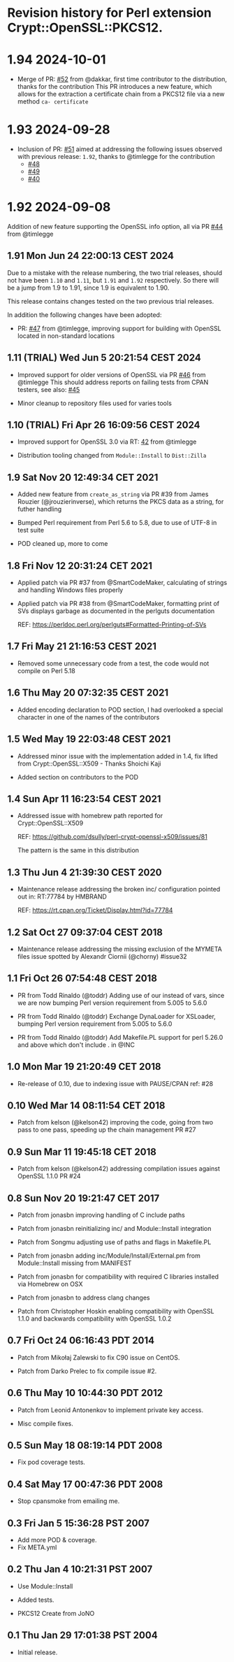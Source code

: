 # Revision history for Perl extension Crypt::OpenSSL::PKCS12.

# 1.94 2024-10-01

- Merge of PR: [#52](https://github.com/dsully/perl-crypt-openssl-pkcs12/pull/52) from @dakkar, first time contributor to the distribution, thanks for the contribution
  This PR introduces a new feature, which allows for the extraction a certificate chain from a PKCS12 file via a new method `ca- certificate`

# 1.93 2024-09-28

- Inclusion of PR: [#51](https://github.com/dsully/perl-crypt-openssl-pkcs12/pull/51) aimed at addressing the following issues observed with previous release: `1.92`, thanks to @timlegge for the contribution
  - [#48](https://github.com/dsully/perl-crypt-openssl-pkcs12/issues/48)
  - [#49](https://github.com/dsully/perl-crypt-openssl-pkcs12/issues/49)
  - [#40](https://github.com/dsully/perl-crypt-openssl-pkcs12/issues/50)

# 1.92 2024-09-08

Addition of new feature supporting the OpenSSL info option, all via PR [#44](https://github.com/dsully/perl-crypt-openssl-pkcs12/pull/44) from @timlegge

## 1.91 Mon Jun 24 22:00:13 CEST 2024

Due to a mistake with the release numbering, the two trial releases, should not have been `1.10` and `1.11`, but `1.91` and `1.92` respectively. So there will be a jump from 1.9 to 1.91, since 1.9 is equivalent to 1.90.

This release contains changes tested on the two previous trial releases.

In addition the following changes have been adopted:

- PR: [#47](https://github.com/dsully/perl-crypt-openssl-pkcs12/pull/47) from @timlegge, improving support for building with OpenSSL located in non-standard locations

## 1.11 (TRIAL) Wed Jun  5 20:21:54 CEST 2024

- Improved support for older versions of OpenSSL via PR [#46](https://github.com/dsully/perl-crypt-openssl-pkcs12/pull/46) from @timlegge
  This should address reports on failing tests from CPAN testers, see also: [#45](https://github.com/dsully/perl-crypt-openssl-pkcs12/issues/45)

- Minor cleanup to repository files used for varies tools

## 1.10 (TRIAL) Fri Apr 26 16:09:56 CEST 2024

- Improved support for OpenSSL 3.0 via RT: [42](https://github.com/dsully/perl-crypt-openssl-pkcs12/pull/42) from @timlegge

- Distribution tooling changed from `Module::Install` to `Dist::Zilla`

## 1.9 Sat Nov 20 12:49:34 CET 2021

- Added new feature from `create_as_string` via PR #39 from James Rouzier (@jrouzierinverse), which returns the PKCS data as a string, for futher handling

- Bumped Perl requirement from Perl 5.6 to 5.8, due to use of UTF-8 in test suite

- POD cleaned up, more to come

## 1.8 Fri Nov 12 20:31:24 CET 2021

- Applied patch via PR #37 from @SmartCodeMaker, calculating of strings and handling Windows files properly

- Applied patch via PR #38 from @SmartCodeMaker, formatting print of SVs displays garbage as documented in the perlguts documentation

  REF: https://perldoc.perl.org/perlguts#Formatted-Printing-of-SVs

## 1.7  Fri May 21 21:16:53 CEST 2021

- Removed some unnecessary code from a test, the code would not compile on Perl 5.18

## 1.6  Thu May 20 07:32:35 CEST 2021

- Added encoding declaration to POD section, I had overlooked a special character in one of the names of the contributors

## 1.5  Wed May 19 22:03:48 CEST 2021

- Addressed minor issue with the implementation added in 1.4, fix lifted from Crypt::OpenSSL::X509 - Thanks Shoichi Kaji

- Added section on contributors to the POD

## 1.4  Sun Apr 11 16:23:54 CEST 2021

- Addressed issue with homebrew path reported for Crypt::OpenSSL::X509

  REF: https://github.com/dsully/perl-crypt-openssl-x509/issues/81

  The pattern is the same in this distribution

## 1.3  Thu Jun  4 21:39:30 CEST 2020

- Maintenance release addressing the broken inc/ configuration pointed out in: RT:77784 by HMBRAND

  REF: https://rt.cpan.org/Ticket/Display.html?id=77784

## 1.2  Sat Oct 27 09:37:04 CEST 2018

- Maintenance release addressing the missing exclusion of the MYMETA files issue spotted by Alexandr Ciornii (@chorny) #issue32

## 1.1  Fri Oct 26 07:54:48 CEST 2018

- PR from Todd Rinaldo (@toddr) Adding use of our instead of vars, since we are now bumping Perl version requirement
  from 5.005 to 5.6.0

- PR from Todd Rinaldo (@toddr) Exchange DynaLoader for XSLoader, bumping Perl version requirement
  from 5.005 to 5.6.0

- PR from Todd Rinaldo (@toddr) Add Makefile.PL support for perl 5.26.0 and above which don't include . in @INC

## 1.0  Mon Mar 19 21:20:49 CET 2018

- Re-release of 0.10, due to indexing issue with PAUSE/CPAN ref: #28

## 0.10  Wed Mar 14 08:11:54 CET 2018

- Patch from kelson (@kelson42) improving the code, going from two pass to one pass, speeding up the chain management PR #27

## 0.9   Sun Mar 11 19:45:18 CET 2018

- Patch from kelson (@kelson42) addressing compilation issues against OpenSSL 1.1.0 PR #24

## 0.8   Sun Nov 20 19:21:47 CET 2017

- Patch from jonasbn improving handling of C include paths

- Patch from jonasbn reinitializing inc/ and Module::Install integration

- Patch from Songmu adjusting use of paths and flags in Makefile.PL

- Patch from jonasbn adding inc/Module/Install/External.pm from Module::Install missing from MANIFEST

- Patch from jonasbn for compatibility with required C libraries installed via Homebrew on OSX

- Patch from jonasbn to address clang changes

- Patch from Christopher Hoskin enabling compatibility with OpenSSL 1.1.0 and backwards compatibility with OpenSSL 1.0.2

## 0.7   Fri Oct 24 06:16:43 PDT 2014

- Patch from Mikołaj Zalewski to fix C90 issue on CentOS.

- Patch from Darko Prelec to fix compile issue #2.

## 0.6   Thu May 10 10:44:30 PDT 2012

- Patch from Leonid Antonenkov to implement private key access.

- Misc compile fixes.

## 0.5   Sun May 18 08:19:14 PDT 2008

- Fix pod coverage tests.

## 0.4   Sat May 17 00:47:36 PDT 2008

- Stop cpansmoke from emailing me.

## 0.3   Fri Jan  5 15:36:28 PST 2007

- Add more POD & coverage.
- Fix META.yml

## 0.2   Thu Jan  4 10:21:31 PST 2007

- Use Module::Install

- Added tests.

- PKCS12 Create from JoNO

## 0.1   Thu Jan 29 17:01:38 PST 2004

- Initial release.
